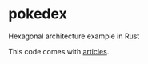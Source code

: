 # pokedex

Hexagonal architecture example in Rust

This code comes with [articles](https://alexis-lozano.com/hexagonal-architecture-in-rust-1/).